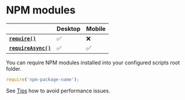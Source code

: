 # NPM modules

|                                       | Desktop | Mobile |
| ------------------------------------- | ------- | ------ |
| **[`require()`][require]**           | ✅       | ❌      |
| **[`requireAsync()`][requireAsync]** | ✅       | ✅      |

You can require NPM modules installed into your configured scripts root folder.

```js
require('npm-package-name');
```

See [Tips](./usage.md#tips) how to avoid performance issues.

[require]: ./core-functions.md#require
[requireAsync]: ./core-functions.md#requireasync
